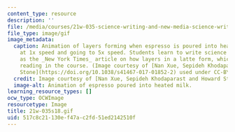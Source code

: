 ```yaml
---
content_type: resource
description: ''
file: /media/courses/21w-035-science-writing-and-new-media-science-writing-for-the-public-spring-2018/517c8c21130ef47ac2fd51ed2142510f_21w-035s18.gif
file_type: image/gif
image_metadata:
  caption: Animation of layers forming when espresso is poured into heated milk starting
    at 1x speed and going to 5x speed. Students learn to write science articles such
    as the _New York Times_ article on how layers in a latte form, which is an assigned
    reading in the course. (Image courtesy of [Nan Xue, Sepideh Khodaparast, and Howard
    Stone](https://doi.org/10.1038/s41467-017-01852-2) used under CC-BY.)
  credit: Image courtesy of [Nan Xue, Sepideh Khodaparast and Howard Stone](https://doi.org/10.1038/s41467-017-01852-2)
  image-alt: Animation of espresso poured into heated milk.
learning_resource_types: []
ocw_type: OCWImage
resourcetype: Image
title: 21w-035s18.gif
uid: 517c8c21-130e-f47a-c2fd-51ed2142510f
---
```

